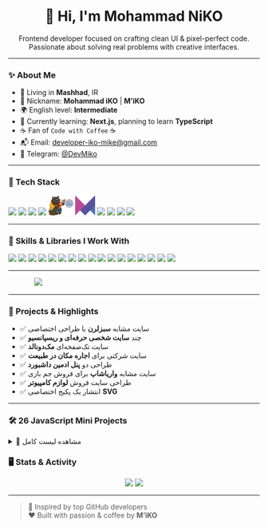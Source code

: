 <h1 align="center">👋 Hi, I'm Mohammad NiKO</h1>
<p align="center">
  Frontend developer focused on crafting clean UI & pixel-perfect code. Passionate about solving real problems with creative interfaces.
</p>

---

### ✨ About Me

- 📍 Living in **Mashhad**, IR
- 💬 Nickname: **Mohammad iKO** | **M’iKO**  
- 🌍 English level: **Intermediate**  
- 🚀 Currently learning: **Next.js**, planning to learn **TypeScript**  
- ☕ Fan of `Code with Coffee` ☕  
- 📬 Email: [developer-iko-mike@gmail.com](mailto:developer-iko-mike@gmail.com)  
- 💬 Telegram: [@DevMiko](https://t.me/DevMiko)  

---

### 🔧 Tech Stack

<p align="left">
  <img src="https://cdn.jsdelivr.net/gh/devicons/devicon/icons/html5/html5-original.svg" width="40" />
  <img src="https://cdn.jsdelivr.net/gh/devicons/devicon/icons/css3/css3-original.svg" width="40" />
  <img src="https://cdn.jsdelivr.net/gh/devicons/devicon/icons/javascript/javascript-original.svg" width="40" />
  <img src="https://cdn.jsdelivr.net/gh/devicons/devicon/icons/react/react-original.svg" width="40" />
  <img src="./zustand.png" width="50" title="Framer Motion" />
  <img src="./framerMotion.png" width="40" title="Zustand" />
  <img src="https://cdn.jsdelivr.net/gh/devicons/devicon/icons/bootstrap/bootstrap-original.svg" width="40" />
  <img src="https://cdn.jsdelivr.net/gh/devicons/devicon/icons/materialui/materialui-original.svg" width="40" />
  <img src="https://cdn.jsdelivr.net/gh/devicons/devicon/icons/axios/axios-plain.svg" width="40" />
  <img src="https://cdn.jsdelivr.net/gh/devicons/devicon/icons/git/git-original.svg" width="40" />
</p>

---

### 🎯 Skills & Libraries I Work With

<p align="left"> <img src="https://img.shields.io/badge/react_router-CA4245?style=for-the-badge&logo=react-router&logoColor=white" /> <img src="https://img.shields.io/badge/react_bootstrap-7952B3?style=for-the-badge&logo=bootstrap&logoColor=white" /> <img src="https://img.shields.io/badge/react_icons-61DAFB?style=for-the-badge&logo=react&logoColor=white" /> <img src="https://img.shields.io/badge/react_toastify-4CAF50?style=for-the-badge&logo=react&logoColor=white" /> <img src="https://img.shields.io/badge/sweetalert2-FF5C5C?style=for-the-badge&logo=sweetalert2&logoColor=white" /> <img src="https://img.shields.io/badge/react_shimmer_Effects-8E44AD?style=for-the-badge&logo=react&logoColor=white" /> <img src="https://img.shields.io/badge/react_hook_form-EC5990?style=for-the-badge&logo=reacthookform&logoColor=white" /> <img src="https://img.shields.io/badge/formik-000000?style=for-the-badge&logo=formik&logoColor=white" /> <img src="https://img.shields.io/badge/yup-4B5563?style=for-the-badge&logo=yup&logoColor=white" /> <img src="https://img.shields.io/badge/axios-5A29E4?style=for-the-badge&logo=axios&logoColor=white" /> <img src="https://img.shields.io/badge/jwt_decode-000000?style=for-the-badge&logo=jsonwebtokens&logoColor=white" /> <img src="https://img.shields.io/badge/recharts-FF6384?style=for-the-badge&logo=recharts&logoColor=white" /> <img src="https://img.shields.io/badge/typewriter_effect-000000?style=for-the-badge&logo=typewriter&logoColor=white" /> <img src="https://img.shields.io/badge/swiper-6332F6?style=for-the-badge&logo=swiper&logoColor=white" /> <img src="https://img.shields.io/badge/react_draggable-FFC300?style=for-the-badge&logo=react&logoColor=black" /> <img src="https://img.shields.io/badge/lodash-3492FF?style=for-the-badge&logo=lodash&logoColor=white" /> <img src="https://img.shields.io/badge/json_server-000000?style=for-the-badge&logo=json&logoColor=white" /> </p>

---

<p align="center">
  <img src="/typing.gif" width="400" style="min-width: 400px; max-width: 100%;" />
</p>

---

### 🧠 Projects & Highlights

- ✅ سایت مشابه **سبزلرن** با طراحی اختصاصی  
- ✅ چند **سایت شخصی حرفه‌ای و ریسپانسیو**  
- ✅ سایت تک‌صفحه‌ای **مک‌دونالد**  
- ✅ سایت شرکتی برای **اجاره مکان در طبیعت**  
- ✅ طراحی دو **پنل ادمین داشبورد**  
- ✅ سایت مشابه **واریاشاپ** برای فروش جم بازی  
- ✅ طراحی سایت فروش **لوازم کامپیوتر**  
- ✅ انتشار یک پکیج اختصاصی **SVG**

---

### 🛠 26 JavaScript Mini Projects

<details>
<summary>📂 مشاهده لیست کامل</summary>

```

1. AboutKey         10. LoadingBeforeSite    19. Profile
2. BookList         11. MakeLorem            20. Random-BG
3. BoxRandomImage   12. multiplay            21. RegEx
4. BuyTickets       13. MusicPlayer          22. RightClickMenu
5. Convert-C-To-F   14. MusicPlayer2         23. SearchBoxCoustomTitle
6. GetUsersRandom   15. NoteApp              24. ShoesShop
7. InputMaxLengh    16. NoteApp2             25. ThemeSwitcher
8. KeyBoard         17. Pageitions           26. TodoList
9. LightRange       18. PasswordToggle

```

</details>

### 🖥 Stats & Activity

<p align="center">
  <img src="https://github-readme-stats.vercel.app/api?username=developer-iko-mike&show_icons=true&theme=radical" width="450" />
  <img src="https://github-readme-stats.vercel.app/api/top-langs/?username=developer-iko-mike&layout=compact&theme=radical" width="350" />
</p>

---

> 🧠 Inspired by top GitHub developers  
> ❤️ Built with passion & coffee by **M’iKO**
